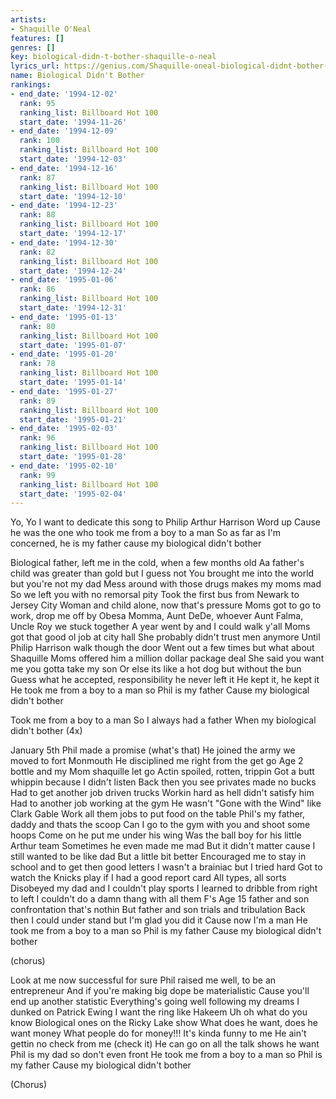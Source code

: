 ```yaml
---
artists:
- Shaquille O'Neal
features: []
genres: []
key: biological-didn-t-bother-shaquille-o-neal
lyrics_url: https://genius.com/Shaquille-oneal-biological-didnt-bother-lyrics
name: Biological Didn't Bother
rankings:
- end_date: '1994-12-02'
  rank: 95
  ranking_list: Billboard Hot 100
  start_date: '1994-11-26'
- end_date: '1994-12-09'
  rank: 100
  ranking_list: Billboard Hot 100
  start_date: '1994-12-03'
- end_date: '1994-12-16'
  rank: 87
  ranking_list: Billboard Hot 100
  start_date: '1994-12-10'
- end_date: '1994-12-23'
  rank: 88
  ranking_list: Billboard Hot 100
  start_date: '1994-12-17'
- end_date: '1994-12-30'
  rank: 82
  ranking_list: Billboard Hot 100
  start_date: '1994-12-24'
- end_date: '1995-01-06'
  rank: 86
  ranking_list: Billboard Hot 100
  start_date: '1994-12-31'
- end_date: '1995-01-13'
  rank: 80
  ranking_list: Billboard Hot 100
  start_date: '1995-01-07'
- end_date: '1995-01-20'
  rank: 78
  ranking_list: Billboard Hot 100
  start_date: '1995-01-14'
- end_date: '1995-01-27'
  rank: 89
  ranking_list: Billboard Hot 100
  start_date: '1995-01-21'
- end_date: '1995-02-03'
  rank: 96
  ranking_list: Billboard Hot 100
  start_date: '1995-01-28'
- end_date: '1995-02-10'
  rank: 99
  ranking_list: Billboard Hot 100
  start_date: '1995-02-04'
---
```

Yo, Yo
I want to dedicate this song to Philip Arthur Harrison
Word up
Cause he was the one who took me from a boy to a man
So as far as I'm concerned, he is my father cause my biological didn't bother


Biological father, left me in the cold, when a few months old
Aa father's child was greater than gold but I guess not
You brought me into the world but you're not my dad
Mess around with those drugs makes my moms mad
So we left you with no remorsal pity
Took the first bus from Newark to Jersey City
Woman and child alone, now that's pressure
Moms got to go to work, drop me off by Obesa
Momma, Aunt DeDe, whoever
Aunt Falma, Uncle Roy we stuck together
A year went by and I could walk y'all
Moms got that good ol job at city hall
She probably didn't trust men anymore
Until Philip Harrison walk though the door
Went out a few times but what about Shaquille
Moms offered him a million dollar package deal
She said you want me you gotta take my son
Or else its like a hot dog but without the bun
Guess what he accepted, responsibility he never left it
He kept it, he kept it
He took me from a boy to a man so Phil is my father
Cause my biological didn't bother


Took me from a boy to a man
So I always had a father
When my biological didn't bother (4x)


January 5th Phil made a promise (what's that)
He joined the army we moved to fort Monmouth
He disciplined me right from the get go
Age 2 bottle and my Mom shaquille let go
Actin spoiled, rotten, trippin
Got a butt whippin because I didn't listen
Back then you see privates made no bucks
Had to get another job driven trucks
Workin hard as hell didn't satisfy him
Had to another job working at the gym
He wasn't "Gone with the Wind" like Clark Gable
Work all them jobs to put food on the table
Phil's my father, daddy and thats the scoop
Can I go to the gym with you and shoot some hoops
Come on he put me under his wing
Was the ball boy for his little Arthur team
Sometimes he even made me mad
But it didn't matter cause I still wanted to be like dad
But a little bit better
Encouraged me to stay in school and to get then good letters
I wasn't a brainiac but I tried hard
Got to watch the Knicks play if I had a good report card
All types, all sorts
Disobeyed my dad and I couldn't play sports
I learned to dribble from right to left
I couldn't do a damn thang with all them F's
Age 15 father and son confrontation that's nothin
But father and son trials and tribulation
Back then I could under stand but I'm glad you did it
Cause now I'm a man
He took me from a boy to a man so Phil is my father
Cause my biological didn't bother

(chorus)


Look at me now successful for sure
Phil raised me well, to be an entrepreneur
And if you're making big dope be materialistic
Cause you'll end up another statistic
Everything's going well following my dreams
I dunked on Patrick Ewing
I want the ring like Hakeem
Uh oh what do you know
Biological ones on the Ricky Lake show
What does he want, does he want money
What people do for money!!!
It's kinda funny to me
He ain't gettin no check from me (check it)
He can go on all the talk shows he want
Phil is my dad so don't even front
He took me from a boy to a man so Phil is my father
Cause my biological didn't bother

(Chorus)
